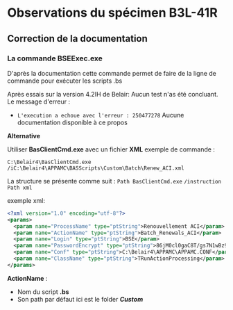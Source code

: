 # Observations du spécimen B3L-41R
## Correction de la documentation

### La commande BSEExec.exe
D'après la documentation cette commande permet de faire de la ligne de commande pour exécuter les scripts .bs

Après essais sur la version 4.2IH de Belair:
Aucun test n'as été concluant.
Le message d'erreur : 
 - ``L'execution a echoue avec l'erreur : 250477278``
Aucune documentation disponible à ce propos

**Alternative**

Utiliser **BasClientCmd.exe** avec un fichier **XML**
exemple de commande :
```
C:\Belair4\BasClientCmd.exe /iC:\Belair4\APPAMC\BASScripts\Custom\Batch\Renew_ACI.xml
```
La structure se présente comme suit :
``Path BasClientCmd.exe`` ``/instruction`` ``Path xml``

exemple xml:

```xml
<?xml version="1.0" encoding="utf-8"?>
<params>
  <param name="ProcessName" type="ptString">Renouvellement ACI</param>
  <param name="ActionName" type="ptString">Batch_Renewals_ACI</param>
  <param name="Login" type="ptString">BSE</param>
  <param name="PasswordEncrypt" type="ptString">86jM0cl0gaC8T/gs7N1wBz9umiBCTbOMbOJ1fqm3Sz34+ugvfN1LEcjxN26+dNt3yRvD7UrdsdG02sF2CN2JWcLd7Sv8/9JEkpw1WDcUP5Nwa96Y0e4N2C/agYNoJR70R88jBBl4yLDDMpLRxhaAAeC6iZrug5qwOr3QIpJp3ZXODM3jYZMU3VLm0DJHJF2iAPnQPhuy1IOV11IYWD8fAjs3aSqrZ/xAS7GPkkL5+qJCs9R2pPAD4EP+CRYlL9Heb40jPv69sWqAl74wvjNc6/WF</param>
  <param name="Conf" type="ptString">C:\Belair4\APPAMC\APPAMC.CONF</param>
  <param name="ClassName" type="ptString">TRunActionProcessing</param>
</params>
```


**ActionName** :
- Nom du script **.bs**
- Son path par défaut ici est le folder ***Custom***
